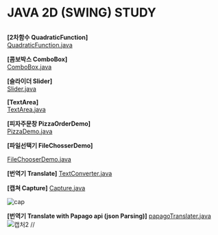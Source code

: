 # JAVA 2D (SWING) STUDY


## 
**[2차함수 QuadraticFunction]**  
[QuadraticFunction.java](https://github.com/JHPDEVS/java-study/blob/master/src/java2d/QuadraticFunction.java)

 
**[콤보박스 ComboBox]**  
[ComboBox.java](https://github.com/JHPDEVS/java-study/blob/master/src/java2d/ComboBox.java)


**[슬라이더 Slider]**  
[Slider.java](https://github.com/JHPDEVS/java-study/blob/master/src/java2d/Slider.java)

**[TextArea]**  
[TextArea.java](https://github.com/JHPDEVS/java-study/blob/master/src/java2d/TextArea.java)

**[피자주문창 PizzaOrderDemo]**  
[PizzaDemo.java](https://github.com/JHPDEVS/java-study/blob/master/src/java2d/PizzaDemo.java)


**[파일선택기 FileChosserDemo]**

[FileChooserDemo.java](https://github.com/JHPDEVS/java-study/blob/master/src/java2d/FileChooserDemo.java)

**[번역기 Translate]**
[TextConverter.java](https://github.com/JHPDEVS/java-study/blob/master/src/java2d/TextConverter.java)


**[캡쳐 Capture]**
[Capture.java](https://github.com/JHPDEVS/java-study/blob/master/src/java2d/Capture.java)


![cap](https://user-images.githubusercontent.com/30117732/111863147-17607400-899d-11eb-9528-fc5e5f54168a.PNG)

**[번역기 Translate with Papago api (json Parsing)]**
[papagoTranslater.java](https://github.com/JHPDEVS/java-study/blob/master/src/java2d/papagoTranslater.java)
![캡처2](https://user-images.githubusercontent.com/30117732/111863148-1891a100-899d-11eb-972d-4d89186ed886.PNG)
//

